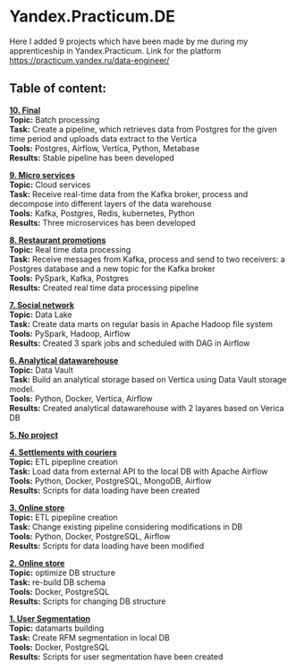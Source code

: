 # Yandex.Practicum.DE
 
Here I added 9 projects which have been made by me during my apprenticeship in Yandex.Practicum. Link for the platform https://practicum.yandex.ru/data-engineer/

## Table of content:

**[10. Final](https://github.com/makarov-m/Yandex.Practicum.DE/tree/main/de-project-final)** <br />
**Topic:** Batch processing <br />
**Task:** Create a pipeline, which retrieves data from Postgres for the given time period and uploads data extract to the Vertica <br />
**Tools:** Postgres, Airflow, Vertica, Python, Metabase <br />
**Results:** Stable pipeline has been developed <br />

**[9. Micro services](https://github.com/makarov-m/Yandex.Practicum.DE/tree/main/de-project-9)** <br />
**Topic:** Cloud services <br />
**Task:** Receive real-time data from the Kafka broker, process and decompose into different layers of the data warehouse<br />
**Tools:** Kafka, Postgres, Redis, kubernetes, Python <br />
**Results:** Three microservices has been developed <br />

**[8. Restaurant promotions](https://github.com/makarov-m/Yandex.Practicum.DE/tree/main/de-project-8)** <br />
**Topic:** Real time data processing<br />
**Task:** Receive messages from Kafka, process and send to two receivers: a Postgres database and a new topic for the Kafka broker<br />
**Tools:** PySpark, Kafka, Postgres <br />
**Results:** Created real time data processing pipeline<br />

**[7. Social network](https://github.com/makarov-m/Yandex.Practicum.DE/tree/main/de-project-7)** <br />
**Topic:** Data Lake<br />
**Task:** Create data marts on regular basis in Apache Hadoop file system<br />
**Tools:** PySpark, Hadoop, Airflow <br />
**Results:** Created 3 spark jobs and scheduled with DAG in Airflow<br />

**[6. Analytical datawarehouse](https://github.com/makarov-m/Yandex.Practicum.DE/tree/main/de-project-6)** <br />
**Topic:** Data Vault<br />
**Task:** Build an analytical storage based on Vertica using Data Vault storage model. <br />
**Tools:** Python, Docker, Vertica, Airflow <br />
**Results:** Created analytical datawarehouse with 2 layares based on Verica DB<br />

**[5. No project]()** <br />

**[4. Settlements with couriers](https://github.com/makarov-m/Yandex.Practicum.DE/tree/main/de-project-5)** <br />
**Topic:** ETL pipepline creation<br />
**Task:** Load data from external API to the local DB with Apache Airflow <br />
**Tools:** Python, Docker, PostgreSQL, MongoDB, Airflow <br />
**Results:** Scripts for data loading have been created<br />

**[3. Online store](https://github.com/makarov-m/Yandex.Practicum.DE/tree/main/de-project-3)** <br />
**Topic:** ETL pipepline creation<br />
**Task:** Change existing pipeline considering modifications in DB <br />
**Tools:** Python, Docker, PostgreSQL, Airflow <br />
**Results:** Scripts for data loading have been modified <br />

**[2. Online store](https://github.com/makarov-m/Yandex.Practicum.DE/tree/main/de-project-2)** <br />
**Topic:** optimize DB structure <br />
**Task:** re-build DB schema <br />
**Tools:** Docker, PostgreSQL <br />
**Results:** Scripts for changing DB structure <br />

**[1. User Segmentation](https://github.com/makarov-m/Yandex.Practicum.DE/tree/main/de-project-1)** <br />
**Topic:** datamarts building <br />
**Task:** Create RFM segmentation in local DB <br />
**Tools:** Docker, PostgreSQL <br />
**Results:** Scripts for user segmentation have been created<br />
